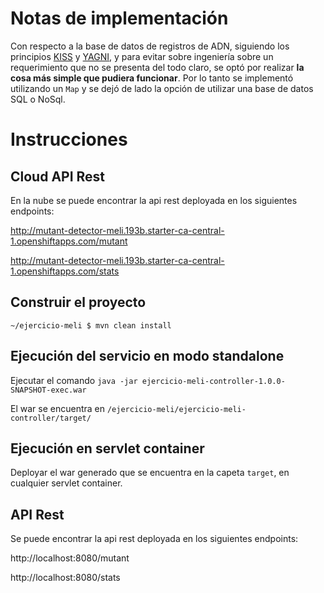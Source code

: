 # Notas de implementación

Con respecto a la base de datos de registros de ADN, siguiendo los principios [KISS](https://es.wikipedia.org/wiki/Principio_KISS) y [YAGNI](https://es.wikipedia.org/wiki/YAGNI), y para evitar sobre ingeniería sobre un requerimiento que no se presenta del todo claro, se optó por realizar **la cosa más simple que pudiera funcionar**. Por lo tanto se implementó utilizando un `Map` y se dejó de lado la opción de utilizar una base de datos SQL o NoSql.

# Instrucciones

## Cloud API Rest

En la nube se puede encontrar la api rest deployada en los siguientes endpoints:

http://mutant-detector-meli.193b.starter-ca-central-1.openshiftapps.com/mutant

http://mutant-detector-meli.193b.starter-ca-central-1.openshiftapps.com/stats

## Construir el proyecto

`~/ejercicio-meli $ mvn clean install`

## Ejecución del servicio en modo standalone

Ejecutar el comando `java -jar ejercicio-meli-controller-1.0.0-SNAPSHOT-exec.war`

El war se encuentra en `/ejercicio-meli/ejercicio-meli-controller/target/`

## Ejecución en servlet container

Deployar el war generado que se encuentra en la capeta `target`, en cualquier servlet container.

## API Rest

Se puede encontrar la api rest deployada en los siguientes endpoints:

http://localhost:8080/mutant

http://localhost:8080/stats

